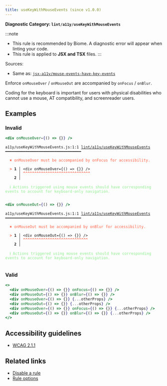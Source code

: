 ```yaml
---
title: useKeyWithMouseEvents (since v1.0.0)
---
```


**Diagnostic Category: `lint/a11y/useKeyWithMouseEvents`**

:::note
- This rule is recommended by Biome. A diagnostic error will appear when linting your code.
- This rule is applied to **JSX and TSX** files.
:::

Sources: 
- Same as: <a href="https://github.com/jsx-eslint/eslint-plugin-jsx-a11y/blob/main/docs/rules/mouse-events-have-key-events.md" target="_blank"><code>jsx-a11y/mouse-events-have-key-events</code></a>

Enforce `onMouseOver` / `onMouseOut` are accompanied by `onFocus` / `onBlur`.

Coding for the keyboard is important for users with physical disabilities who cannot use a mouse, AT compatibility, and screenreader users.

## Examples

### Invalid

```jsx
<div onMouseOver={() => {}} />
```

<pre class="language-text"><code class="language-text">a11y/useKeyWithMouseEvents.js:1:1 <a href="https://biomejs.dev/linter/rules/use-key-with-mouse-events">lint/a11y/useKeyWithMouseEvents</a> ━━━━━━━━━━━━━━━━━━━━━━━━━━━━━━━━━━

<strong><span style="color: Tomato;">  </span></strong><strong><span style="color: Tomato;">✖</span></strong> <span style="color: Tomato;">onMouseOver must be accompanied by onFocus for accessibility.</span>
  
<strong><span style="color: Tomato;">  </span></strong><strong><span style="color: Tomato;">&gt;</span></strong> <strong>1 │ </strong>&lt;div onMouseOver={() =&gt; {}} /&gt;
   <strong>   │ </strong><strong><span style="color: Tomato;">^</span></strong><strong><span style="color: Tomato;">^</span></strong><strong><span style="color: Tomato;">^</span></strong><strong><span style="color: Tomato;">^</span></strong><strong><span style="color: Tomato;">^</span></strong><strong><span style="color: Tomato;">^</span></strong><strong><span style="color: Tomato;">^</span></strong><strong><span style="color: Tomato;">^</span></strong><strong><span style="color: Tomato;">^</span></strong><strong><span style="color: Tomato;">^</span></strong><strong><span style="color: Tomato;">^</span></strong><strong><span style="color: Tomato;">^</span></strong><strong><span style="color: Tomato;">^</span></strong><strong><span style="color: Tomato;">^</span></strong><strong><span style="color: Tomato;">^</span></strong><strong><span style="color: Tomato;">^</span></strong><strong><span style="color: Tomato;">^</span></strong><strong><span style="color: Tomato;">^</span></strong><strong><span style="color: Tomato;">^</span></strong><strong><span style="color: Tomato;">^</span></strong><strong><span style="color: Tomato;">^</span></strong><strong><span style="color: Tomato;">^</span></strong><strong><span style="color: Tomato;">^</span></strong><strong><span style="color: Tomato;">^</span></strong><strong><span style="color: Tomato;">^</span></strong><strong><span style="color: Tomato;">^</span></strong><strong><span style="color: Tomato;">^</span></strong><strong><span style="color: Tomato;">^</span></strong><strong><span style="color: Tomato;">^</span></strong><strong><span style="color: Tomato;">^</span></strong>
    <strong>2 │ </strong>
  
<strong><span style="color: lightgreen;">  </span></strong><strong><span style="color: lightgreen;">ℹ</span></strong> <span style="color: lightgreen;">Actions triggered using mouse events should have corresponding events to account for keyboard-only navigation.</span>
  
</code></pre>

```jsx
<div onMouseOut={() => {}} />
```

<pre class="language-text"><code class="language-text">a11y/useKeyWithMouseEvents.js:1:1 <a href="https://biomejs.dev/linter/rules/use-key-with-mouse-events">lint/a11y/useKeyWithMouseEvents</a> ━━━━━━━━━━━━━━━━━━━━━━━━━━━━━━━━━━

<strong><span style="color: Tomato;">  </span></strong><strong><span style="color: Tomato;">✖</span></strong> <span style="color: Tomato;">onMouseOut must be accompanied by onBlur for accessibility.</span>
  
<strong><span style="color: Tomato;">  </span></strong><strong><span style="color: Tomato;">&gt;</span></strong> <strong>1 │ </strong>&lt;div onMouseOut={() =&gt; {}} /&gt;
   <strong>   │ </strong><strong><span style="color: Tomato;">^</span></strong><strong><span style="color: Tomato;">^</span></strong><strong><span style="color: Tomato;">^</span></strong><strong><span style="color: Tomato;">^</span></strong><strong><span style="color: Tomato;">^</span></strong><strong><span style="color: Tomato;">^</span></strong><strong><span style="color: Tomato;">^</span></strong><strong><span style="color: Tomato;">^</span></strong><strong><span style="color: Tomato;">^</span></strong><strong><span style="color: Tomato;">^</span></strong><strong><span style="color: Tomato;">^</span></strong><strong><span style="color: Tomato;">^</span></strong><strong><span style="color: Tomato;">^</span></strong><strong><span style="color: Tomato;">^</span></strong><strong><span style="color: Tomato;">^</span></strong><strong><span style="color: Tomato;">^</span></strong><strong><span style="color: Tomato;">^</span></strong><strong><span style="color: Tomato;">^</span></strong><strong><span style="color: Tomato;">^</span></strong><strong><span style="color: Tomato;">^</span></strong><strong><span style="color: Tomato;">^</span></strong><strong><span style="color: Tomato;">^</span></strong><strong><span style="color: Tomato;">^</span></strong><strong><span style="color: Tomato;">^</span></strong><strong><span style="color: Tomato;">^</span></strong><strong><span style="color: Tomato;">^</span></strong><strong><span style="color: Tomato;">^</span></strong><strong><span style="color: Tomato;">^</span></strong><strong><span style="color: Tomato;">^</span></strong>
    <strong>2 │ </strong>
  
<strong><span style="color: lightgreen;">  </span></strong><strong><span style="color: lightgreen;">ℹ</span></strong> <span style="color: lightgreen;">Actions triggered using mouse events should have corresponding events to account for keyboard-only navigation.</span>
  
</code></pre>

### Valid

```jsx
<>
  <div onMouseOver={() => {}} onFocus={() => {}} />
  <div onMouseOut={() => {}} onBlur={() => {}} />
  <div onMouseOver={() => {}} {...otherProps} />
  <div onMouseOut={() => {}} {...otherProps} />
  <div onMouseOver={() => {}} onFocus={() => {}} {...otherProps} />
  <div onMouseOut={() => {}} onBlur={() => {}} {...otherProps} />
</>
```

## Accessibility guidelines

- [WCAG 2.1.1](https://www.w3.org/WAI/WCAG21/Understanding/keyboard)

## Related links

- [Disable a rule](/linter/#disable-a-lint-rule)
- [Rule options](/linter/#rule-options)
